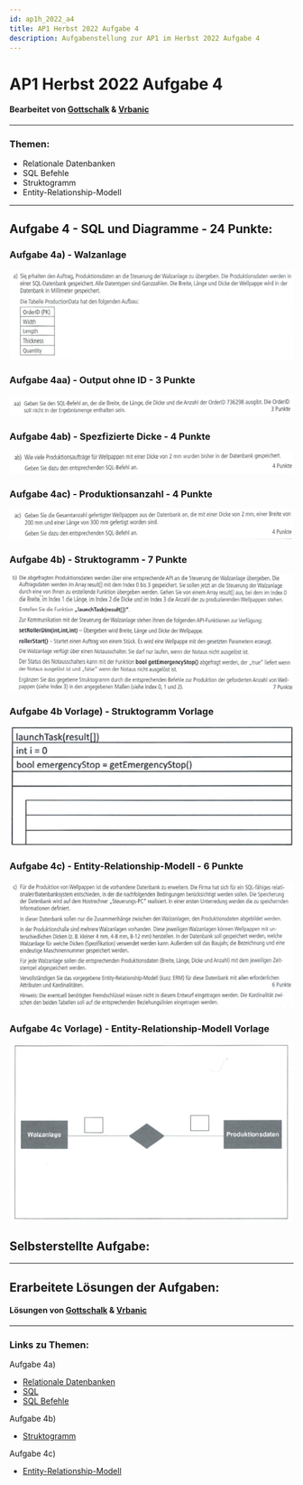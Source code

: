 ```yaml
---
id: ap1h_2022_a4
title: AP1 Herbst 2022 Aufgabe 4
description: Aufgabenstellung zur AP1 im Herbst 2022 Aufgabe 4
---
```


# AP1 Herbst 2022 Aufgabe 4
#### Bearbeitet von [Gottschalk](<../../../user/Auszubildende Holldack/gottschalk.md>) & [Vrbanic](<../../../user/Auszubildende Michel/vrbanic.md>)

----

### Themen:
* Relationale Datenbanken
* SQL Befehle
* Struktogramm
* Entity-Relationship-Modell

----

## Aufgabe 4 - SQL und Diagramme - 24 Punkte:
### Aufgabe 4a) - Walzanlage
![Aufgabe 4a Aufgabenstellung](/img/AP1/2022/ap1h_2022/AP1_2022_Herbst_Aufgabe4a_Aufgabenstellung.png)
### Aufgabe 4aa) - Output ohne ID - 3 Punkte
![Aufgabe 4aa](/img/AP1/2022/ap1h_2022/AP1_2022_Herbst_Aufgabe4aa.png)
### Aufgabe 4ab) - Spezfizierte Dicke - 4 Punkte
![Aufgabe 4ab](/img/AP1/2022/ap1h_2022/AP1_2022_Herbst_Aufgabe4ab.png)
### Aufgabe 4ac) - Produktionsanzahl - 4 Punkte
![Aufgabe 4ac](/img/AP1/2022/ap1h_2022/AP1_2022_Herbst_Aufgabe4ac.png)
### Aufgabe 4b) - Struktogramm - 7 Punkte
![Aufgabe 4b](/img/AP1/2022/ap1h_2022/AP1_2022_Herbst_Aufgabe4b.png)
### Aufgabe 4b Vorlage) - Struktogramm Vorlage
![Aufgabe 4b Vorgabe](/img/AP1/2022/ap1h_2022/AP1_2022_Herbst_Aufgabe4b_Vorgabe.png)
### Aufgabe 4c) - Entity-Relationship-Modell - 6 Punkte
![Aufgabe 4c](/img/AP1/2022/ap1h_2022/AP1_2022_Herbst_Aufgabe4c.png)
### Aufgabe 4c Vorlage) - Entity-Relationship-Modell Vorlage
![Aufgabe 4c Vorgabe](/img/AP1/2022/ap1h_2022/AP1_2022_Herbst_Aufgabe4c_Vorgabe.png)

## Selbsterstellte Aufgabe:

----

## Erarbeitete Lösungen der Aufgaben:
#### Lösungen von [Gottschalk](../ap1h_2022/solution/ap1h_2022_a4_solution_gottschalk.md) & [Vrbanic](../ap1f_2022/solution/ap1h_2022_a4_solution_vrbanic.md)

----

### Links zu Themen:
Aufgabe 4a)
* [Relationale Datenbanken](https://de.wikipedia.org/wiki/Relationale_Datenbank)
* [SQL](https://de.wikipedia.org/wiki/SQL)
* [SQL Befehle](/img/AP1/2022/ap1h_2022/AP1_2022_Herbst_Aufgabe4a_Cheatsheet.png)

Aufgabe 4b)
* [Struktogramm](https://de.wikipedia.org/wiki/Nassi-Shneiderman-Diagramm)

Aufgabe 4c)
* [Entity-Relationship-Modell](https://en.wikipedia.org/wiki/Entity%E2%80%93relationship_model)
